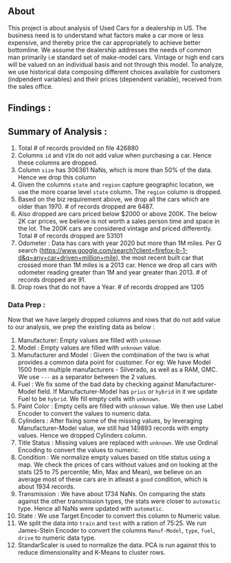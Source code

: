 ## About
This project is about analysis of Used Cars for a dealership in US. The business need is to understand what factors make a car more or less expensive, and thereby price the car appropriately to achieve better bottomline.
We assume the dealership addresses the needs of common man primarily i.e standard set of make-model cars. Vintage or high end cars will be valued on an individual basis and not through this model.
To analyze, we use historical data composing different choices available for customers (indpendent variables) and their prices (dependent variable), received from the sales office.


## Findings :



## Summary of Analysis :
1. Total # of records provided on file 426880
2. Columns `id` and `VIN` do not add value when purchasing a car. Hence these columns are dropped.
3. Column `size` has 306361 NaNs, which is more than 50% of the data. Hence we drop this column
4. Given the columns `state` and `region` capture geographic location, we use the more coarse level `state` column. The `region` column is dropped.
5. Based on the biz requirement above, we drop all the cars which are older than 1970. # of records dropped are 6487.
6. Also dropped are cars priced below $2000 or above 200K. The below 2K car prices, we believe is not worth a sales person time and space in the lot. The 200K cars are considered vintage and priced differently. Total # of records dropped are 53101
7. Odometer : Data has cars with year 2020 but more than 1M miles. Per G search (https://www.google.com/search?client=firefox-b-1-d&q=any+car+driven+million+mile), the most recent built car that crossed more than 1M miles is a 2013 car. Hence we drop all cars with odometer reading greater than 1M and year greater than 2013. # of records dropped are 91.
8. Drop rows that do not have a Year. # of records dropped are 1205

### Data Prep :
Now that we have largely dropped columns and rows that do not add value to our analysis, we prep the existing data as below :
1. Manufacturer: Empty values are filled with `unknown`
2. Model : Empty values are filled with `unknown` value.
3. Manufacturer and Model : Given the combination of the two is what provides a common data point for customer. For eg: We have Model 1500 from multiple manufacturers - Silverado, as well as a RAM, GMC. We use `---` as a separator between the 2 values.
4. Fuel : We fix some of the bad data by checking against Manufacturer-Model field. If Manufacturer-Model has `prius` or `hybrid` in it we update Fuel to be `hybrid`. We fill empty cells with `unknown`.
5. Paint Color : Empty cells are filled with `unknown` value. We then use Label Encoder to convert the values to numeric data.
6. Cylinders : After fixing some of the missing values, by leveraging Manufacturer-Model value, we still had 149893 records with empty values. Hence we dropped Cylinders column.
7. Title Status : Missing values are replaced with `unknown`. We use Ordinal Encoding to convert the values to numeric.
8. Condition : We normalize empty values based on title status using a map. We check the prices of cars without values and on looking at the stats (25 to 75 percentile; Min, Max and Mean), we believe on an average most of these cars are in atleast a `good` condition, which is about 1934 records.
9. Transmission : We have about 1734 NaNs. On comparing the stats against the other transmission types, the stats were closer to `automatic` type. Hence all NaNs were updated with `automatic`.
10. State : We use Target Encoder to convert this column to Numeric value.
11. We split the data into `train` and `test` with a ration of 75:25. We run James-Stein Encoder to convert the columns `Manuf-Model`, `type`, `fuel`, `drive` to numeric data type.
12. StandarScaler is used to normalize the data. PCA is run against this to reduce dimensionality and K-Means to cluster rows.